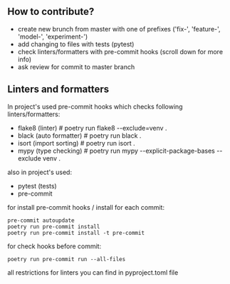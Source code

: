 ## How to contribute?
* create new brunch from master with one of prefixes ('fix-', 'feature-', 'model-', 'experiment-')
* add changing to files with tests (pytest)
* check linters/formatters with pre-commit hooks (scroll down for more info)
* ask review for commit to master branch


## Linters and formatters
In project's used pre-commit hooks which checks following linters/formatters:
* flake8 (linter) # poetry run flake8 --exclude=venv .
* black (auto formatter) # poetry run black .
* isort (import sorting) # poetry run isort .
* mypy (type checking) # poetry run mypy --explicit-package-bases --exclude venv .

also in project's used:
* pytest (tests)
* pre-commit

for install pre-commit hooks / install for each commit:
```commandline
pre-commit autoupdate
poetry run pre-commit install
poetry run pre-commit install -t pre-commit
```
for check hooks before commit:
```commandline
poetry run pre-commit run --all-files
```
all restrictions for linters you can find in pyproject.toml file
